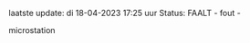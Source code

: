 laatste update: 
di 18-04-2023 17:25   uur 
Status: FAALT - fout - 
<div class="service R">microstation</div>